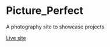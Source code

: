 # Picture_Perfect
A photography site to showcase projects

[Live site](https://stellakaniaru.github.io/Dizbah_Arts/)
